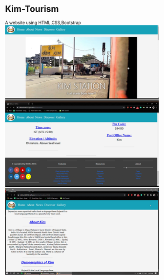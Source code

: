 # Kim-Tourism
A website using HTML,CSS,Bootstrap
<img src="ss1.png"/>
<img src="ss2.png"/>
<img src="ss3.png"/>
